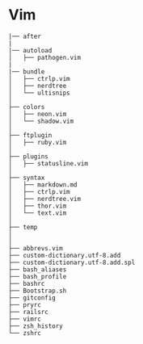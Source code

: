 # Vim
    |── after
    |
    |── autoload
    │   ├── pathogen.vim
    |
    |── bundle
    │   ├── ctrlp.vim
    │   ├── nerdtree
    │   └── ultisnips
    │   
    ├── colors
    │   ├── neon.vim
    │   └── shadow.vim
    │   
    ├── ftplugin
    │   ├── ruby.vim
    │   
    ├── plugins
    │   ├── statusline.vim
    │   
    ├── syntax
    │   ├── markdown.md
    │   ├── ctrlp.vim
    │   ├── nerdtree.vim
    │   ├── thor.vim
    │   └── text.vim
    │   
    ├── temp
    │   
    │   
    ├── abbrevs.vim
    ├── custom-dictionary.utf-8.add
    ├── custom-dictionary.utf-8.add.spl
    ├── bash_aliases
    ├── bash_profile
    ├── bashrc
    ├── Bootstrap.sh
    ├── gitconfig
    ├── pryrc
    ├── railsrc
    ├── vimrc
    ├── zsh_history
    └── zshrc


